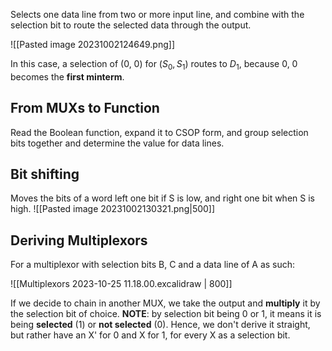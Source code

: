 Selects one data line from two or more input line, and combine with the selection bit to route the selected data through the output. 

![[Pasted image 20231002124649.png]]

In this case, a selection of (0, 0) for $(S_0, S_1)$ routes to $D_1$, because 0, 0 becomes the **first minterm**.

## From MUXs to Function
Read the Boolean function, expand it to CSOP form, and group selection bits together and determine the value for data lines.

## Bit shifting
Moves the bits of a word left one bit if S is low, and right one bit when S is high. 
![[Pasted image 20231002130321.png|500]]

## Deriving Multiplexors
For a multiplexor with selection bits B, C and a data line of A as such:

![[Multiplexors 2023-10-25 11.18.00.excalidraw | 800]]

If we decide to chain in another MUX, we take the output and **multiply** it by the selection bit of choice. **NOTE**: by selection bit being 0 or 1, it means it is being **selected** (1) or **not selected** (0). Hence, we don't derive it straight, but rather have an X' for 0 and X for 1, for every X as a selection bit. 